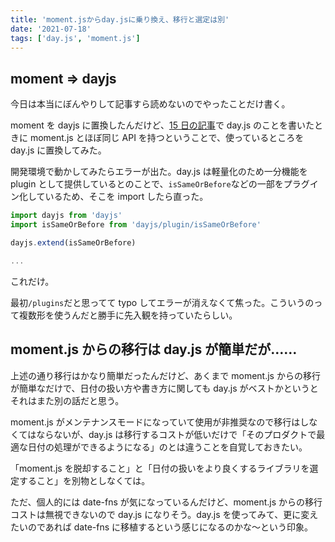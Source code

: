 ```yaml
---
title: 'moment.jsからday.jsに乗り換え、移行と選定は別'
date: '2021-07-18'
tags: ['day.js', 'moment.js']
---
```


## moment => dayjs

今日は本当にぼんやりして記事すら読めないのでやったことだけ書く。

moment を dayjs に置換したんだけど、[15 日の記事](/posts/2021-07-15)で day.js のことを書いたときに moment.js とほぼ同じ API を持つということで、使っているところを day.js に置換してみた。

開発環境で動かしてみたらエラーが出た。day.js は軽量化のため一分機能を plugin として提供しているとのことで、`isSameOrBefore`などの一部をプラグイン化しているため、そこを import したら直った。

```js
import dayjs from 'dayjs'
import isSameOrBefore from 'dayjs/plugin/isSameOrBefore'

dayjs.extend(isSameOrBefore)

...
```

これだけ。

最初`/plugins`だと思ってて typo してエラーが消えなくて焦った。こういうのって複数形を使うんだと勝手に先入観を持っていたらしい。

## moment.js からの移行は day.js が簡単だが……

上述の通り移行はかなり簡単だったんだけど、あくまで moment.js からの移行が簡単なだけで、日付の扱い方や書き方に関しても day.js がベストかというとそれはまた別の話だと思う。

moment.js がメンテナンスモードになっていて使用が非推奨なので移行はしなくてはならないが、day.js は移行するコストが低いだけで「そのプロダクトで最適な日付の処理ができるようになる」のとは違うことを自覚しておきたい。

「moment.js を脱却すること」と「日付の扱いをより良くするライブラリを選定すること」を別物としなくては。

ただ、個人的には date-fns が気になっているんだけど、moment.js からの移行コストは無視できないので day.js になりそう。day.js を使ってみて、更に変えたいのであれば date-fns に移植するという感じになるのかな〜という印象。
